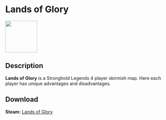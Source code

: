 # Lands of Glory

<img src="https://steamuserimages-a.akamaihd.net/ugc/945091253955811061/7C883E04CAF032702C31A0F044A94A14A7EA1200/" width="100" height="100">

## Description
**Lands of Glory** is a Stronghold Legends 4 player skirmish map. Here each player has unique advantages and disadvantages.

## Download

 **Steam:** [Lands of Glory](https://steamcommunity.com/sharedfiles/filedetails/?id=1588275430)
